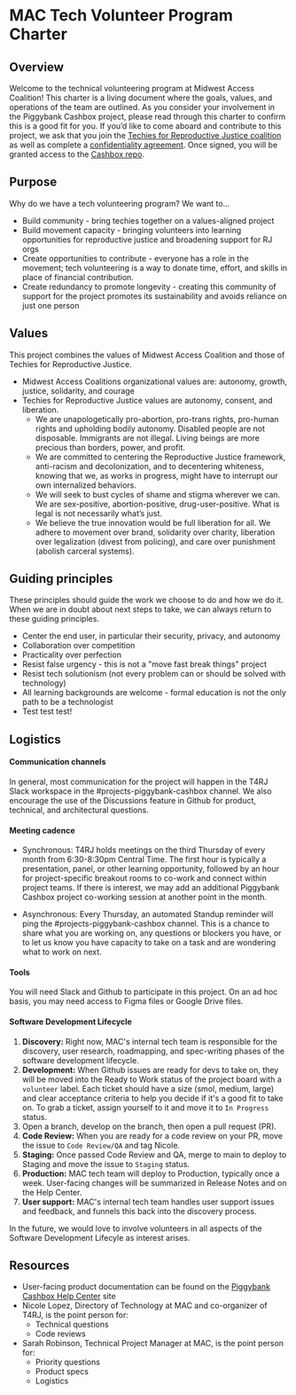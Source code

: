 # MAC Tech Volunteer Program Charter

## Overview
Welcome to the technical volunteering program at Midwest Access Coalition! This charter is a living document where the goals, values, and operations of the team are outlined. As you consider your involvement in the Piggybank Cashbox project, please read through this charter to confirm this is a good fit for you. If you’d like to come aboard and contribute to this project, we ask that you join the [Techies for Reproductive Justice coalition](https://techies4rj.org/) as well as complete a [confidentiality agreement](https://docs.google.com/forms/d/e/1FAIpQLSflFeezbJKxMroWw3eLd3b74JTij5HQRiNsHf5a3NpDdyWMfQ/viewform). Once signed, you will be granted access to the [Cashbox repo](https://github.com/MidwestAccessCoalition/cashbox).

## Purpose
Why do we have a tech volunteering program? We want to...
- Build community - bring techies together on a values-aligned project
- Build movement capacity - bringing volunteers into learning opportunities for reproductive justice and broadening support for RJ orgs
- Create opportunities to contribute - everyone has a role in the movement; tech volunteering is a way to donate time, effort, and skills in place of financial contribution.
- Create redundancy to promote longevity - creating this community of support for the project promotes its sustainability and avoids reliance on just one person

## Values
This project combines the values of Midwest Access Coalition and those of Techies for Reproductive Justice.
- Midwest Access Coalitions organizational values are: autonomy, growth, justice, solidarity, and courage
- Techies for Reproductive Justice values are autonomy, consent, and liberation.
  - We are unapologetically pro-abortion, pro-trans rights, pro-human rights and upholding bodily autonomy. Disabled people are not disposable. Immigrants are not illegal. Living beings are more precious than borders, power, and profit.
  - We are committed to centering the Reproductive Justice framework, anti-racism and decolonization, and to decentering whiteness, knowing that we, as works in progress, might have to interrupt our own internalized behaviors.
  - We will seek to bust cycles of shame and stigma wherever we can. We are sex-positive, abortion-positive, drug-user-positive. What is legal is not necessarily what’s just.
  - We believe the true innovation would be full liberation for all. We adhere to movement over brand, solidarity over charity, liberation over legalization (divest from policing), and care over punishment (abolish carceral systems).
 
## Guiding principles
These principles should guide the work we choose to do and how we do it. When we are in doubt about next steps to take, we can always return to these guiding principles.
- Center the end user, in particular their security, privacy, and autonomy
- Collaboration over competition
- Practicality over perfection
- Resist false urgency - this is not a "move fast break things" project
- Resist tech solutionism (not every problem can or should be solved with technology)
- All learning backgrounds are welcome - formal education is not the only path to be a technologist
- Test test test!

## Logistics
#### Communication channels
In general, most communication for the project will happen in the T4RJ Slack workspace in the #projects-piggybank-cashbox channel. We also encourage the use of the Discussions feature in Github for product, technical, and architectural questions.

#### Meeting cadence
- Synchronous: T4RJ holds meetings on the third Thursday of every month from 6:30-8:30pm Central Time. The first hour is typically a presentation, panel, or other learning opportunity, followed by an hour for project-specific breakout rooms to co-work and connect within project teams. If there is interest, we may add an additional Piggybank Cashbox project co-working session at another point in the month.

- Asynchronous: Every Thursday, an automated Standup reminder will ping the #projects-piggybank-cashbox channel. This is a chance to share what you are working on, any questions or blockers you have, or to let us know you have capacity to take on a task and are wondering what to work on next.

#### Tools
You will need Slack and Github to participate in this project. On an ad hoc basis, you may need access to Figma files or Google Drive files.

#### Software Development Lifecycle
1. **Discovery:** Right now, MAC's internal tech team is responsible for the discovery, user research, roadmapping, and spec-writing phases of the software development lifecycle. 
2. **Development:** When Github issues are ready for devs to take on, they will be moved into the Ready to Work status of the project board with a `volunteer` label. Each ticket should have a size (smol, medium, large) and clear acceptance criteria to help you decide if it's a good fit to take on. To grab a ticket, assign yourself to it and move it to `In Progress` status.
3. Open a branch, develop on the branch, then open a pull request (PR).
4. **Code Review:** When you are ready for a code review on your PR, move the issue to `Code Review/QA` and tag Nicole.
5. **Staging:** Once passed Code Review and QA, merge to main to deploy to Staging and move the issue to `Staging` status.
6. **Production:** MAC tech team will deploy to Production, typically once a week. User-facing changes will be summarized in Release Notes and on the Help Center.
7. **User support:** MAC's internal tech team handles user support issues and feedback, and funnels this back into the discovery process.

In the future, we would love to involve volunteers in all aspects of the Software Development Lifecyle as interest arises.

## Resources
- User-facing product documentation can be found on the [Piggybank Cashbox Help Center](https://midwestaccesscoalition.notion.site/Piggybank-Cashbox-Help-Center-9f6012daf50047a4bc674b19fcda497b?pvs=74) site
- Nicole Lopez, Directory of Technology at MAC and co-organizer of T4RJ, is the point person for:
  - Technical questions
  - Code reviews
- Sarah Robinson, Technical Project Manager at MAC, is the point person for:
  - Priority questions
  - Product specs
  - Logistics


